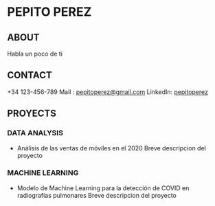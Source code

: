 # PEPITO PEREZ

## ABOUT

Habla un poco de tí

## CONTACT

+34 123-456-789
Mail : pepitoperez@gmail.com
LinkedIn: [pepitoperez](www.linkedin.es)

## PROYECTS

### DATA ANALYSIS
  * Análisis de las ventas de móviles en el 2020 
  Breve descripcion del proyecto

### MACHINE LEARNING
  * Modelo de Machine Learning para la detección de COVID en radiografías pulmonares 
  Breve descripcion del proyecto


